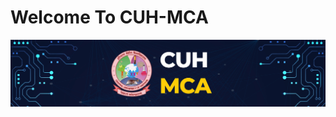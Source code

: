# Welcome To CUH-MCA

<img align='center' style="margin-right:20px" src='https://github.com/CUH-MCA/.github/blob/main/profile/img/banner.jpg' alt='CUH'>
